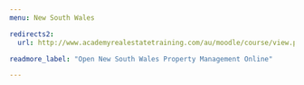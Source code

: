 ```yaml
---
menu: New South Wales

redirects2:
  url: http://www.academyrealestatetraining.com/au/moodle/course/view.php?id=124

readmore_label: "Open New South Wales Property Management Online"

---
```

